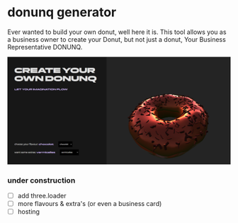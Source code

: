 # donunq generator

Ever wanted to build your own donut, well here it is. This tool allows you as a business owner to create your Donut, but not just a donut, Your Business Representative DONUNQ.

![alt text](https://github.com/ArthurdeLophem/donunq-generator/blob/main/src/assets/screenshots/generator_01.png?raw=true)

### under construction

- [ ] add three.loader
- [ ] more flavours & extra's (or even a business card)
- [ ] hosting
